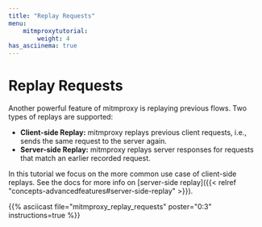 ```yaml
---
title: "Replay Requests"
menu:
    mitmproxytutorial:
        weight: 4
has_asciinema: true
---
```


# Replay Requests

Another powerful feature of mitmproxy is replaying previous flows.
Two types of replays are supported:

* **Client-side Replay:** mitmproxy replays previous client requests, i.e., sends the same request to the server again.
* **Server-side Replay:** mitmproxy replays server responses for requests that match an earlier recorded request.

In this tutorial we focus on the more common use case of client-side replays.
See the docs for more info on [server-side replay]({{< relref "concepts-advancedfeatures#server-side-replay" >}}).

{{% asciicast file="mitmproxy_replay_requests" poster="0:3" instructions=true %}}
